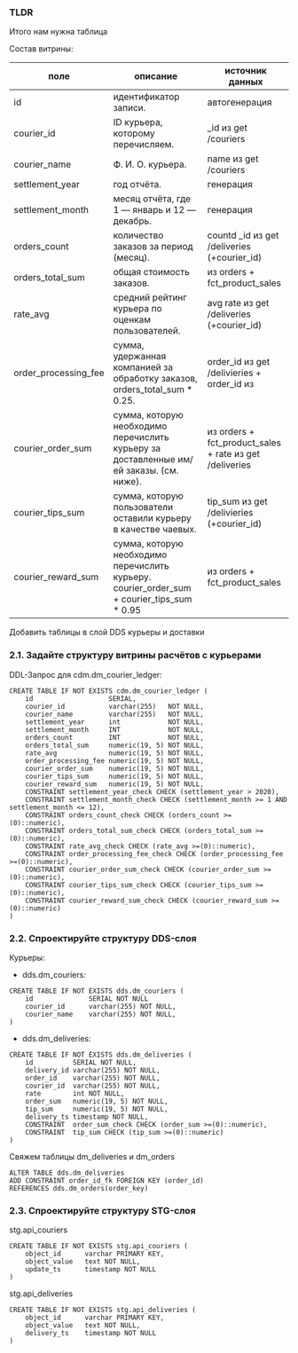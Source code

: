 ### TLDR

Итого нам нужна таблица

Состав витрины:

| поле                 | описание                                                                                   | источник данных                                         |
| -------------------- | -------------------------------------------------------------------------------------------| --------------------------------------------------------|
| id                   | идентификатор записи.                                                                      | автогенерация                                           |
| courier_id           | ID курьера, которому перечисляем.                                                          | _id из get /couriers                                    |
| courier_name         | Ф. И. О. курьера.                                                                          | name из get /couriers                                   |
| settlement_year      | год отчёта.                                                                                | генерация                                               |
| settlement_month     | месяц отчёта, где 1 — январь и 12 — декабрь.                                               | генерация                                               |
| orders_count         | количество заказов за период (месяц).                                                      | countd _id из get /deliveries (+courier_id)             |
| orders_total_sum     | общая стоимость заказов.                                                                   | из orders + fct_product_sales                           |
| rate_avg             | средний рейтинг курьера по оценкам пользователей.                                          | avg rate из get /deliveries (+courier_id)               |
| order_processing_fee | сумма, удержанная компанией за обработку заказов, orders_total_sum * 0.25.                 | order_id из get /delivieries + order_id из              |
| courier_order_sum    | сумма, которую необходимо перечислить курьеру за доставленные им/ей заказы. (см. ниже).    | из orders + fct_product_sales + rate из get /deliveries |
| courier_tips_sum     | сумма, которую пользователи оставили курьеру в качестве чаевых.                            | tip_sum из get /delivieries (+courier_id)               |
| courier_reward_sum   | сумма, которую необходимо перечислить курьеру. courier_order_sum + courier_tips_sum * 0.95 | из orders + fct_product_sales                           |

Добавить таблицы в слой DDS курьеры и доставки

### 2.1. Задайте структуру витрины расчётов с курьерами

DDL-Запрос для cdm.dm_courier_ledger:
```
CREATE TABLE IF NOT EXISTS cdm.dm_courier_ledger (
    id                   SERIAL,
    courier_id           varchar(255)   NOT NULL,
    courier_name         varchar(255)   NOT NULL,
    settlement_year      int            NOT NULL,
    settlement_month     INT            NOT NULL,
    orders_count         INT            NOT NULL,
    orders_total_sum     numeric(19, 5) NOT NULL,
    rate_avg             numeric(19, 5) NOT NULL,
    order_processing_fee numeric(19, 5) NOT NULL,
    courier_order_sum    numeric(19, 5) NOT NULL,
    courier_tips_sum     numeric(19, 5) NOT NULL,
    courier_reward_sum   numeric(19, 5) NOT NULL,
    CONSTRAINT settlement_year_check CHECK (settlement_year > 2020),
    CONSTRAINT settlement_month_check CHECK (settlement_month >= 1 AND settlement_month <= 12),
    CONSTRAINT orders_count_check CHECK (orders_count >= (0)::numeric),
    CONSTRAINT orders_total_sum_check CHECK (orders_total_sum >=(0)::numeric),
    CONSTRAINT rate_avg_check CHECK (rate_avg >=(0)::numeric),
    CONSTRAINT order_processing_fee_check CHECK (order_processing_fee >=(0)::numeric),
    CONSTRAINT courier_order_sum_check CHECK (courier_order_sum >=(0)::numeric),
    CONSTRAINT courier_tips_sum_check CHECK (courier_tips_sum >=(0)::numeric),
    CONSTRAINT courier_reward_sum_check CHECK (courier_reward_sum >=(0)::numeric)
)
```

### 2.2. Спроектируйте структуру DDS-слоя
Курьеры:
* dds.dm_couriers:

```
CREATE TABLE IF NOT EXISTS dds.dm_couriers (
    id              SERIAL NOT NULL
    courier_id      varchar(255) NOT NULL,
    courier_name    varchar(255) NOT NULL,
)
```
* dds.dm_deliveries:

```
CREATE TABLE IF NOT EXISTS dds.dm_deliveries (
    id          SERIAL NOT NULL,
    delivery_id varchar(255) NOT NULL,
    order_id    varchar(255) NOT NULL,
    courier_id  varchar(255) NOT NULL,
    rate        int NOT NULL,
    order_sum   numeric(19, 5) NOT NULL,
    tip_sum     numeric(19, 5) NOT NULL,
    delivery_ts timestamp NOT NULL,
    CONSTRAINT  order_sum_check CHECK (order_sum >=(0)::numeric),
    CONSTRAINT  tip_sum CHECK (tip_sum >=(0)::numeric)
)
```

Свяжем таблицы dm_deliveries и dm_orders
```
ALTER TABLE dds.dm_deliveries
ADD CONSTRAINT order_id_fk FOREIGN KEY (order_id)
REFERENCES dds.dm_orders(order_key)
```

### 2.3. Спроектируйте структуру STG-слоя

stg.api_couriers
```
CREATE TABLE IF NOT EXISTS stg.api_couriers (
    object_id      varchar PRIMARY KEY,
	object_value   text NOT NULL,
	update_ts      timestamp NOT NULL
)
```
stg.api_deliveries

```
CREATE TABLE IF NOT EXISTS stg.api_deliveries (
    object_id      varchar PRIMARY KEY,
	object_value   text NOT NULL,
	delivery_ts    timestamp NOT NULL
)
```


